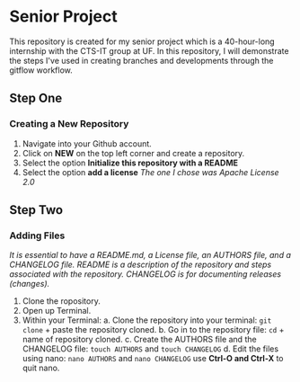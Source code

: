 # Senior Project
This repository is created for my senior project which is a 40-hour-long internship with the CTS-IT group at UF. In this repository, I will demonstrate the steps I've used in creating branches and developments through the gitflow workflow. 

## Step One
### Creating a New Repository
1. Navigate into your Github account. 
2. Click on __NEW__ on the top left corner and create a repository. 
3. Select the option __Initialize this repository with a README__
4. Select the option __add a license__ *The one I chose was Apache License 2.0*

## Step Two
### Adding Files
*It is essential to have a README.md, a License file, an AUTHORS file, and a CHANGELOG file. README is a description of the repository and steps associated with the repository. CHANGELOG is for documenting releases (changes).*
1. Clone the ropository. 
2. Open up Terminal. 
3. Within your Terminal:
   a. Clone the repository into your terminal: ```git clone``` + paste the repository cloned.
   b. Go in to the repository file: ```cd``` + name of repository cloned. 
   c. Create the AUTHORS file and the CHANGELOG file: ```touch AUTHORS``` and ```touch CHANGELOG```
   d. Edit the files using nano: ```nano AUTHORS``` and ```nano CHANGELOG``` use __Ctrl-O and Ctrl-X__ to quit nano. 
   

